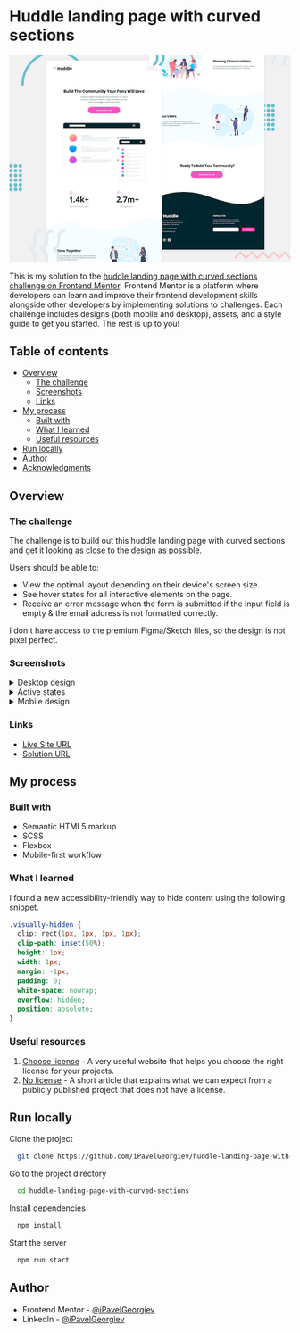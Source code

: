 # Huddle landing page with curved sections

![Responsive mockup](design/desktop-preview.jpg)

This is my solution to the [huddle landing page with curved sections challenge on Frontend Mentor](https://www.frontendmentor.io/challenges/huddle-landing-page-with-curved-sections-5ca5ecd01e82137ec91a50f2). Frontend Mentor is a platform where developers can learn and improve their frontend development skills alongside other developers by implementing solutions to challenges. Each challenge includes designs (both mobile and desktop), assets, and a style guide to get you started. The rest is up to you!

## Table of contents

- [Overview](#overview)
  - [The challenge](#the-challenge)
  - [Screenshots](#screenshots)
  - [Links](#links)
- [My process](#my-process)
  - [Built with](#built-with)
  - [What I learned](#what-i-learned)
  - [Useful resources](#useful-resources)
- [Run locally](#run-locally)
- [Author](#author)
- [Acknowledgments](#acknowledgments)

## Overview

### The challenge

The challenge is to build out this huddle landing page with curved sections and get it looking as close to the design as possible.

Users should be able to:

- View the optimal layout depending on their device's screen size.
- See hover states for all interactive elements on the page.
- Receive an error message when the form is submitted if the input field is empty & the email address is not formatted correctly.

I don't have access to the premium Figma/Sketch files, so the design is not pixel perfect.

### Screenshots

<details>
  <summary>Desktop design</summary>

  ![Screenshot of desktop view](design/desktop-design.jpg)
</details>

<details>
  <summary>Active states</summary>

  ![Screenshot of desktop view with active states](design/active-states.jpg)
</details>

<details>
  <summary>Mobile design</summary>

  ![Screenshot of mobile view](design/mobile-design.jpg)
</details>

### Links

- [Live Site URL](https://ipavelgeorgiev.github.io/huddle-landing-page-with-curved-sections/)
- [Solution URL](https://www.frontendmentor.io/solutions/huddle-landing-page-with-curved-sections-Es6A-XnWH)

## My process

### Built with

- Semantic HTML5 markup
- SCSS
- Flexbox
- Mobile-first workflow

### What I learned

I found a new accessibility-friendly way to hide content using the following snippet.

```css
.visually-hidden {
  clip: rect(1px, 1px, 1px, 1px);
  clip-path: inset(50%);
  height: 1px;
  width: 1px;
  margin: -1px;
  padding: 0;
  white-space: nowrap;
  overflow: hidden;
  position: absolute;
}
```

### Useful resources

1. [Choose license](https://choosealicense.com) - A very useful website that helps you choose the right license for your projects.
2. [No license](https://choosealicense.com/no-permission) - A short article that explains what we can expect from a publicly published project that does not have a license.

## Run locally

Clone the project

```bash
  git clone https://github.com/iPavelGeorgiev/huddle-landing-page-with-curved-sections.git
```

Go to the project directory

```bash
  cd huddle-landing-page-with-curved-sections
```

Install dependencies

```bash
  npm install
```

Start the server

```bash
  npm run start
```

## Author

- Frontend Mentor - [@iPavelGeorgiev](https://www.frontendmentor.io/profile/iPavelGeorgiev)
- LinkedIn - [@iPavelGeorgiev](https://www.linkedin.com/in/ipavelgeorgiev)